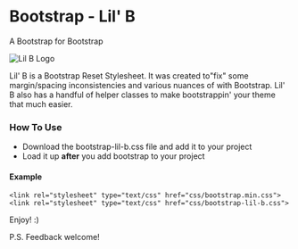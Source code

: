 # Bootstrap - Lil' B #
A Bootstrap for Bootstrap

![Lil B Logo](https://raw.githubusercontent.com/ItsJonQ/bootstrap-lil-b/master/images/bootstrap-lil-b-banner.jpg)

Lil' B is a Bootstrap Reset Stylesheet. It was created to"fix" some margin/spacing inconsistencies and various nuances of with Bootstrap. Lil' B also has a handful of helper classes to make bootstrappin' your theme that much easier.

### How To Use ###
- Download the bootstrap-lil-b.css file and add it to your project
- Load it up **after** you add bootstrap to your project

#### Example ####
```
<link rel="stylesheet" type="text/css" href="css/bootstrap.min.css">
<link rel="stylesheet" type="text/css" href="css/bootstrap-lil-b.css">
```

Enjoy! :)

P.S. Feedback welcome!